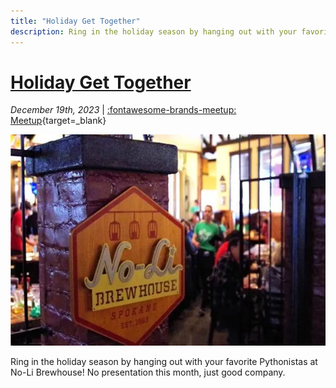 ```yaml
---
title: "Holiday Get Together"
description: Ring in the holiday season by hanging out with your favorite Pythonistas at No-Li Brewhouse
---
```


<!-- index: start -->

# [Holiday Get Together](./holiday-get-together.md)

_December 19th, 2023_ | [:fontawesome-brands-meetup: Meetup](https://www.meetup.com/python-spokane/events/297670989/){target=_blank}

<img src="/img/noli.webp" width="600" height="337.5">

Ring in the holiday season by hanging out with your favorite Pythonistas at No-Li Brewhouse! No presentation this month, just good company.
